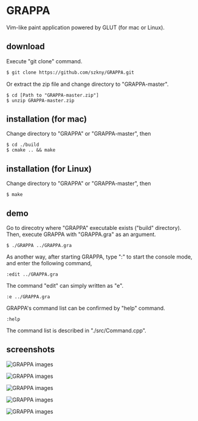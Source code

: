 # GRAPPA
Vim-like paint application powered by GLUT (for mac or Linux).         

## download
Execute "git clone" command.
```bash
$ git clone https://github.com/szkny/GRAPPA.git
```
Or extract the zip file and change directory to "GRAPPA-master".     
```bash:bash
$ cd [Path to "GRAPPA-master.zip"]
$ unzip GRAPPA-master.zip
```

## installation (for mac)
Change directory to "GRAPPA" or "GRAPPA-master", then
```bash:bash
$ cd ./build
$ cmake .. && make
```

## installation (for Linux)
Change directory to "GRAPPA" or "GRAPPA-master", then
```bash:bash
$ make
```

## demo
Go to direcotry where "GRAPPA" executable exists ("build" directory).     
Then, execute GRAPPA with "GRAPPA.gra" as an argument.
```bash:bash
$ ./GRAPPA ../GRAPPA.gra
```
As another way, after starting GRAPPA, type ":" to start the console mode, and enter the following command,
```vim:grappa consol
:edit ../GRAPPA.gra
```
The command "edit" can simply written as "e".
```vim:grappa consol
:e ../GRAPPA.gra
```
GRAPPA's command list can be confirmed by "help" command.
```vim:grappa consol
:help
```
The command list is described in "./src/Command.cpp".

## screenshots
![GRAPPA images](https://github.com/szkny/GRAPPA/wiki/images/movie4.gif)

![GRAPPA images](https://github.com/szkny/GRAPPA/wiki/images/movie2.gif)

![GRAPPA images](https://github.com/szkny/GRAPPA/wiki/images/GRAPPA_screenshot2.png)

![GRAPPA images](https://github.com/szkny/GRAPPA/wiki/images/GRAPPA_screenshot.png)

![GRAPPA images](https://github.com/szkny/GRAPPA/wiki/images/OctoCat.png)
